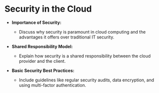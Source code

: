 # Security in the Cloud

- **Importance of Security:**
  - Discuss why security is paramount in cloud computing and the advantages it offers over traditional IT security.
  
- **Shared Responsibility Model:**
  - Explain how security is a shared responsibility between the cloud provider and the client.

- **Basic Security Best Practices:**
  - Include guidelines like regular security audits, data encryption, and using multi-factor authentication.
